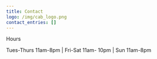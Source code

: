 ```yaml
---
title: Contact
logo: /img/cab_logo.png
contact_entries: []
---
```

Hours

Tues-Thurs 11am-8pm |  Fri-Sat 11am- 10pm | Sun 11am-8pm

